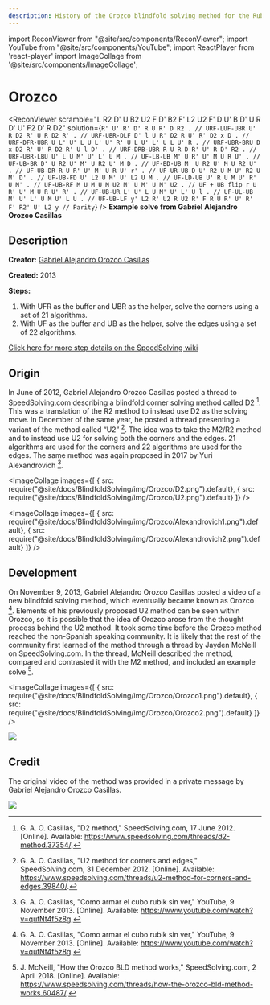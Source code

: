 ```yaml
---
description: History of the Orozco blindfold solving method for the Rubik's Cube.
---
```


import ReconViewer from "@site/src/components/ReconViewer";
import YouTube from "@site/src/components/YouTube";
import ReactPlayer from 'react-player'
import ImageCollage from '@site/src/components/ImageCollage';

# Orozco

<ReconViewer
scramble="L R2 D' U B2 U2 F D' B2 F' L2 U2 F' D U' B D' U R D' U' F2 D' R D2"
solution={`R' U' R' D' R U R' D R2 . // URF-LUF-UBR
U' R D2 R' U R D2 R' . // URF-UBR-DLF
D' l U R' D2 R U' R' D2 x D . // URF-DFR-UBR
U L' U' L U L' U' R' U L U' L' U L U' R . // URF-UBR-BRU
D x D2 R' U' R D2 R' U l D' . // URF-DRB-UBR
R U R D R' U' R D' R2 . // URF-UBR-LBU
U' L U M' U' L' U M . // UF-LB-UB
M' U R' U' M U R U' . // UF-UB-BR
D' U R2 U' M' U R2 U' M D . // UF-BD-UB
M' U R2 U' M U R2 U' . // UF-UB-DR
R U R' U' M' U R U' r' . // UF-UR-UB
D U' R2 U M U' R2 U M' D' . // UF-UB-FD
U' L2 U M' U' L2 U M . // UF-LD-UB
U' R U M U' R' U M' . // UF-UB-RF
M U M U M U2 M' U M' U M' U2 . // UF + UB flip
r U R' U' M U R U' R' . // UF-UB-UR
L' U' L U M' U' L' U l . // UF-UL-UB
M' U' L' U M U' L U . // UF-UB-LF
y' L2 R' U2 R U2 R' F R U R' U' R' F' R2' U' L2 y // Parity`}
/>
**Example solve from Gabriel Alejandro Orozco Casillas**

## Description

**Creator:** [Gabriel Alejandro Orozco Casillas](CubingContributors/MethodDevelopers.md#orozco-casillas-gabriel-alejandro)

**Created:** 2013

**Steps:**

1. With UFR as the buffer and UBR as the helper, solve the corners using a set of 21 algorithms.
2. With UF as the buffer and UB as the helper, solve the edges using a set of 22 algorithms.

[Click here for more step details on the SpeedSolving wiki](https://www.speedsolving.com/wiki/index.php?title=Orozco_method)

## Origin

In June of 2012, Gabriel Alejandro Orozco Casillas posted a thread to SpeedSolving.com describing a blindfold corner solving method called D2 [^casillas-2012-1]. This was a translation of the R2 method to instead use D2 as the solving move. In December of the same year, he posted a thread presenting a variant of the method called “U2” [^casillas-2012-2]. The idea was to take the M2/R2 method and to instead use U2 for solving both the corners and the edges. 21 algorithms are used for the corners and 22 algorithms are used for the edges. The same method was again proposed in 2017 by Yuri Alexandrovich [^casillas-2013].

<ImageCollage
images={[
{ src: require("@site/docs/BlindfoldSolving/img/Orozco/D2.png").default},
{ src: require("@site/docs/BlindfoldSolving/img/Orozco/U2.png").default}
]}
/>

<ImageCollage
images={[
{ src: require("@site/docs/BlindfoldSolving/img/Orozco/Alexandrovich1.png").default},
{ src: require("@site/docs/BlindfoldSolving/img/Orozco/Alexandrovich2.png").default}
]}
/>

## Development

On November 9, 2013, Gabriel Alejandro Orozco Casillas posted a video of a new blindfold solving method, which eventually became known as Orozco [^casillas-2013]. Elements of his previously proposed U2 method can be seen within Orozco, so it is possible that the idea of Orozco arose from the thought process behind the U2 method. It took some time before the Orozco method reached the non-Spanish speaking community. It is likely that the rest of the community first learned of the method through a thread by Jayden McNeill on SpeedSolving.com. In the thread, McNeill described the method, compared and contrasted it with the M2 method, and included an example solve [^mcneill-2018].

<YouTube embedId="qutNt4f5z8g" />

<ImageCollage
images={[
{ src: require("@site/docs/BlindfoldSolving/img/Orozco/Orozco1.png").default},
{ src: require("@site/docs/BlindfoldSolving/img/Orozco/Orozco2.png").default}
]}
/>

![](../img/Orozco/McNeill.png)

## Credit

The original video of the method was provided in a private message by Gabriel Alejandro Orozco Casillas.

![](../img/Orozco/OrozcoChat.png)

[^casillas-2012-1]: G. A. O. Casillas, "D2 method," SpeedSolving.com, 17 June 2012. [Online]. Available: https://www.speedsolving.com/threads/d2-method.37354/.

[^casillas-2012-2]: G. A. O. Casillas, "U2 method for corners and edges," SpeedSolving.com, 31 December 2012. [Online]. Available: https://www.speedsolving.com/threads/u2-method-for-corners-and-edges.39840/.

[^casillas-2013]: G. A. O. Casillas, "Como armar el cubo rubik sin ver," YouTube, 9 November 2013. [Online]. Available: https://www.youtube.com/watch?v=qutNt4f5z8g.

[^mcneill-2018]: J. McNeill, "How the Orozco BLD method works," SpeedSolving.com, 2 April 2018. [Online]. Available: https://www.speedsolving.com/threads/how-the-orozco-bld-method-works.60487/.
